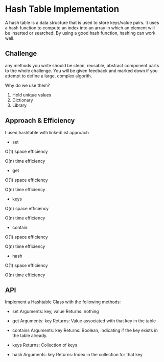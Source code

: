# Hash Table Implementation

A hash table is a data structure that is used to store keys/value pairs. It uses a hash function to compute an index into an array in which an element will be inserted or searched. By using a good hash function, hashing can work well.

## Challenge

any methods you write should be clean, reusable, abstract component parts to the whole challenge. You will be given feedback and marked down if you attempt to define a large, complex algorith.

Why do we use them?

1. Hold unique values
2. Dictionary
3. Library

## Approach & Efficiency

I used hashtable with linkedList approach

- set

O(1) space efficiency

O(n) time efficiency

- get

O(1) space efficiency

O(n) time efficiency

- keys

O(n) space efficiency

O(n) time efficiency

- contain

O(1) space efficiency

O(n) time efficiency

- hash

O(1) space efficiency

O(n) time efficiency

## API

Implement a Hashtable Class with the following methods:

- set
Arguments: key, value
Returns: nothing

- get
Arguments: key
Returns: Value associated with that key in the table

- contains
Arguments: key
Returns: Boolean, indicating if the key exists in the table already.

- keys
Returns: Collection of keys

- hash
Arguments: key
Returns: Index in the collection for that key
